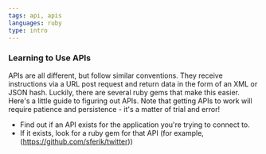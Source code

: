```yaml
---
tags: api, apis
languages: ruby
type: intro
---
```


### Learning to Use APIs

APIs are all different, but follow similar conventions. They receive instructions via a URL post request and return data in the form of an XML or JSON hash. Luckily, there are several ruby gems that make this easier. Here's a little guide to figuring out APIs. Note that getting APIs to work will require patience and persistence - it's a matter of trial and error!

+ Find out if an API exists for the application you're trying to connect to.
+ If it exists, look for a ruby gem for that API (for example, (https://github.com/sferik/twitter))

